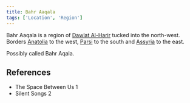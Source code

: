 ```yaml
---
title: Bahr Aaqala
tags: ['Location', 'Region']
---
```

Bahr Aaqala is a region of [Dawlat Al-Harir](wiki/Dawlat%20Al-Harir.md) tucked into the north-west. Borders [Anatolia](wiki/Anatolia.md) to the west, [Parsi](wiki/Parsi.md) to the south and [Assyria](wiki/Assyria.md) to the east.

Possibly called Bahr Aqala.

## References
- The Space Between Us 1
- Silent Songs 2

